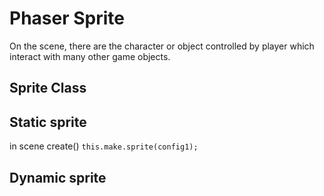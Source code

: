 # Phaser Sprite

On the scene, there are the character or object controlled by player which interact with many other game objects.

## Sprite Class

## Static sprite

in scene create()
`this.make.sprite(config1);`

## Dynamic sprite
